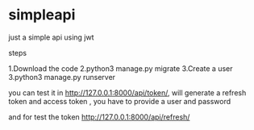 # simpleapi
just a simple api using jwt

steps

1.Download the code
2.python3 manage.py migrate
3.Create a user
3.python3 manage.py runserver

you can test it in http://127.0.0.1:8000/api/token/, will generate a refresh token and access token , you have to provide a user and password

and for test the token http://127.0.0.1:8000/api/refresh/


